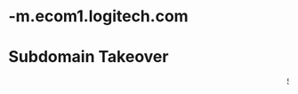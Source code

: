 # -m.ecom1.logitech.com
<!DOCTYPE html>
<html lang="en">
<head>
    <meta charset="UTF-8">
    <meta name="viewport" content="width=device-width, initial-scale=1.0">
    <title>Syed Shihab </title>
</head>
<body>
    <h1> Subdomain Takeover  </h1>
    <marquee> Subdoman Takeover By Syed Shihab </marquee>
</body>
</html>
